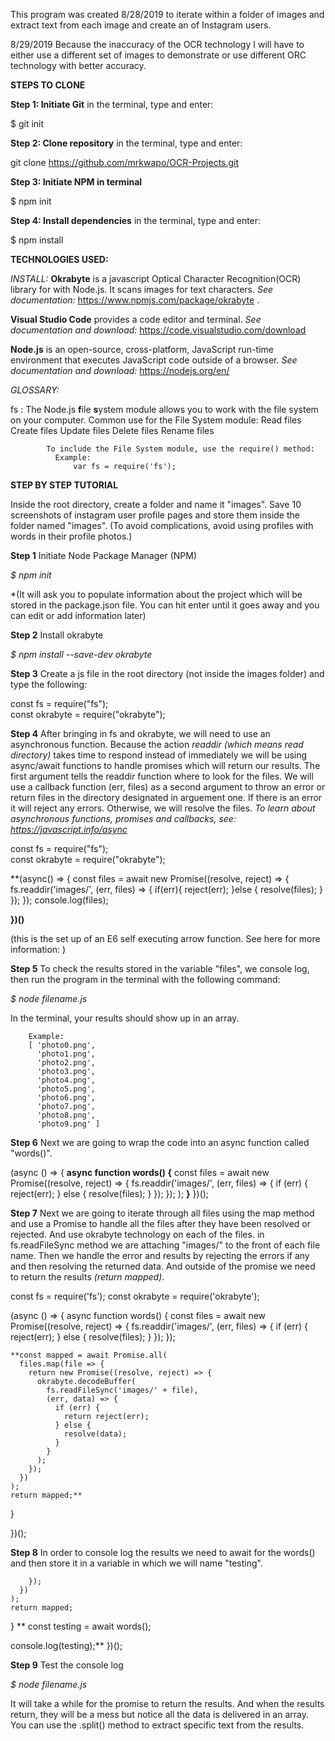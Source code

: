 This program was created 8/28/2019  to iterate within a folder of images and extract text from each image and create an of Instagram users.

8/29/2019 Because the inaccuracy of the OCR technology I will have to either use a different set of images to demonstrate or use different ORC technology with better accuracy. 

**STEPS TO CLONE**

**Step 1: Initiate Git** in the terminal, type and enter:

$ git init

**Step 2: Clone repository** in the terminal, type and enter:

git clone https://github.com/mrkwapo/OCR-Projects.git

**Step 3: Initiate NPM in terminal**

$ npm init



**Step 4: Install dependencies** in the terminal, type and enter:

$ npm install


**TECHNOLOGIES USED:**

*INSTALL:*
**Okrabyte** is a javascript Optical Character Recognition(OCR) library for with Node.js. It scans images for text characters. 
*See documentation:* https://www.npmjs.com/package/okrabyte .

**Visual Studio Code** provides a code editor and terminal. 
*See documentation and download:* https://code.visualstudio.com/download

**Node.js** is an open-source, cross-platform, JavaScript run-time environment that executes JavaScript code outside of a browser.
  *See documentation and download:* https://nodejs.org/en/ 
  
  
  *GLOSSARY:*
  
  fs : The Node.js **f**ile **s**ystem module allows you to work with the file system on your computer.
            Common use for the File System module:
                  Read files
                  Create files
                  Update files
                  Delete files
                  Rename files

            To include the File System module, use the require() method:
              Example: 
                  var fs = require('fs');

**STEP BY STEP TUTORIAL**

Inside the root directory, create a folder and name it "images". Save 10 screenshots of instagram user profile pages and store them inside the folder named "images". (To avoid complications, avoid using profiles with words in their profile photos.)


**Step 1** Initiate Node Package Manager (NPM)

*$ npm init*

*(It will ask you to populate information about the project which will be stored in the package.json file. You can hit enter until it goes away and you can edit or add information later)

**Step 2** Install okrabyte

*$ npm install --save-dev okrabyte*

**Step 3** Create a js file in the root directory (not inside the images folder) and type the following:

const fs = require("fs");  
const okrabyte = require("okrabyte");



**Step 4**
After bringing in fs and okrabyte, we will need to use an asynchronous function. Because the action *readdir (which means read directory)* takes time to respond instead of immediately we will be using async/await functions to handle promises which will return our results. The first argument tells the readdir function where to look for the files. We will use a callback function (err, files) as a second argument to throw an error or return files in the directory designated in arguement one. If there is an error it will reject any errors. Otherwise, we will resolve the files. *To learn about asynchronous functions, promises and callbacks, see:  https://javascript.info/async*

const fs = require("fs");  
const okrabyte = require("okrabyte");

**(async() => {
  const files = await new Promise((resolve, reject) => {
    fs.readdir('images/', (err, files) => {
      if(err){
        reject(err);
      }else {
        resolve(files);
      }
    });
  });
  console.log(files);

**})()** 

(this is the set up of an E6 self executing arrow function. See here for more information: )

**Step 5**
To check the results stored in the variable "files", we console log, then run the program in the terminal with the following command:

*$ node filename.js*

In the terminal, your results should show up in an array.

        Example:
        [ 'photo0.png',
          'photo1.png',
          'photo2.png',
          'photo3.png',
          'photo4.png',
          'photo5.png',
          'photo6.png',
          'photo7.png',
          'photo8.png',
          'photo9.png' ]


**Step 6**
Next we are going to wrap the code into an async function called "words()".

(async () => {
  **async function words() {**
    const files = await new Promise((resolve, reject) => {
      fs.readdir('images/', (err, files) => {
        if (err) {
          reject(err);
        } else {
          resolve(files);
        }
      });
    });
   );
   **}**
  })();

**Step 7**
Next we are going to iterate through all files using the map method and use a Promise to handle all the files after they have been resolved or rejected. And use okrabyte technology on each of the files. in fs.readFileSync method we are attaching "images/" to the front of each file name. Then we handle the error and results by rejecting the errors if any and then resolving the returned data. And outside of the promise we need to return the results *(return mapped)*.

const fs = require('fs');
const okrabyte = require('okrabyte');

(async () => {
  async function words() {
    const files = await new Promise((resolve, reject) => {
      fs.readdir('images/', (err, files) => {
        if (err) {
          reject(err);
        } else {
          resolve(files);
        }
      });
    });

    **const mapped = await Promise.all(
      files.map(file => {
        return new Promise((resolve, reject) => {
          okrabyte.decodeBuffer(
            fs.readFileSync('images/' + file),
            (err, data) => {
              if (err) {
                return reject(err);
              } else {
                resolve(data);
              }
            }
          );
        });
      })
    );
    return mapped;**
  }

})();

**Step 8**
In order to console log the results we need to await for the words() and then store it in a variable in which we will name "testing".

        });
      })
    );
    return mapped;
  }
 ** const testing = await words();

  console.log(testing);**
})();

**Step 9** Test the console log

*$ node filename.js*

It will take a while for the promise to return the results. And when the results return, they will be a mess but notice all the data is delivered in an array. You can use the .split() method to extract specific text from the results.


